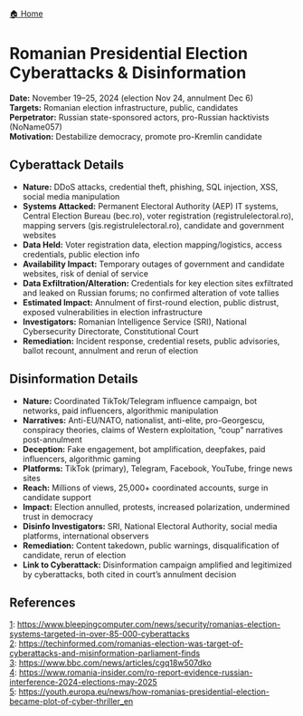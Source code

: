 <a href="{{ '/' | relative_url }}" class="home-button">🏠 Home</a>

# Romanian Presidential Election Cyberattacks & Disinformation

**Date:** November 19–25, 2024 (election Nov 24, annulment Dec 6)  
**Targets:** Romanian election infrastructure, public, candidates  
**Perpetrator:** Russian state-sponsored actors, pro-Russian hacktivists (NoName057)  
**Motivation:** Destabilize democracy, promote pro-Kremlin candidate

## Cyberattack Details

- **Nature:** DDoS attacks, credential theft, phishing, SQL injection, XSS, social media manipulation
- **Systems Attacked:** Permanent Electoral Authority (AEP) IT systems, Central Election Bureau (bec.ro), voter registration (registrulelectoral.ro), mapping servers (gis.registrulelectoral.ro), candidate and government websites
- **Data Held:** Voter registration data, election mapping/logistics, access credentials, public election info
- **Availability Impact:** Temporary outages of government and candidate websites, risk of denial of service
- **Data Exfiltration/Alteration:** Credentials for key election sites exfiltrated and leaked on Russian forums; no confirmed alteration of vote tallies
- **Estimated Impact:** Annulment of first-round election, public distrust, exposed vulnerabilities in election infrastructure
- **Investigators:** Romanian Intelligence Service (SRI), National Cybersecurity Directorate, Constitutional Court
- **Remediation:** Incident response, credential resets, public advisories, ballot recount, annulment and rerun of election

## Disinformation Details

- **Nature:** Coordinated TikTok/Telegram influence campaign, bot networks, paid influencers, algorithmic manipulation
- **Narratives:** Anti-EU/NATO, nationalist, anti-elite, pro-Georgescu, conspiracy theories, claims of Western exploitation, “coup” narratives post-annulment
- **Deception:** Fake engagement, bot amplification, deepfakes, paid influencers, algorithmic gaming
- **Platforms:** TikTok (primary), Telegram, Facebook, YouTube, fringe news sites
- **Reach:** Millions of views, 25,000+ coordinated accounts, surge in candidate support
- **Impact:** Election annulled, protests, increased polarization, undermined trust in democracy
- **Disinfo Investigators:** SRI, National Electoral Authority, social media platforms, international observers
- **Remediation:** Content takedown, public warnings, disqualification of candidate, rerun of election
- **Link to Cyberattack:** Disinformation campaign amplified and legitimized by cyberattacks, both cited in court’s annulment decision

## References

[1](https://www.bleepingcomputer.com/news/security/romanias-election-systems-targeted-in-over-85-000-cyberattacks): https://www.bleepingcomputer.com/news/security/romanias-election-systems-targeted-in-over-85-000-cyberattacks  
[2](https://techinformed.com/romanias-election-was-target-of-cyberattacks-and-misinformation-parliament-finds): https://techinformed.com/romanias-election-was-target-of-cyberattacks-and-misinformation-parliament-finds  
[3](https://www.bbc.com/news/articles/cgq18w507dko): https://www.bbc.com/news/articles/cgq18w507dko  
[4](https://www.romania-insider.com/ro-report-evidence-russian-interference-2024-elections-may-2025): https://www.romania-insider.com/ro-report-evidence-russian-interference-2024-elections-may-2025  
[5](https://youth.europa.eu/news/how-romanias-presidential-election-became-plot-of-cyber-thriller_en): https://youth.europa.eu/news/how-romanias-presidential-election-became-plot-of-cyber-thriller_en  
